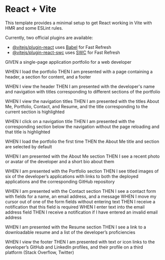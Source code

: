 # React + Vite

This template provides a minimal setup to get React working in Vite with HMR and some ESLint rules.

Currently, two official plugins are available:

- [@vitejs/plugin-react](https://github.com/vitejs/vite-plugin-react/blob/main/packages/plugin-react/README.md) uses [Babel](https://babeljs.io/) for Fast Refresh
- [@vitejs/plugin-react-swc](https://github.com/vitejs/vite-plugin-react-swc) uses [SWC](https://swc.rs/) for Fast Refresh


GIVEN a single-page application portfolio for a web developer


WHEN I load the portfolio
THEN I am presented with a page containing a header, a section for content, and a footer


WHEN I view the header
THEN I am presented with the developer's name and navigation with titles corresponding to different sections of the portfolio


WHEN I view the navigation titles
THEN I am presented with the titles About Me, Portfolio, Contact, and Resume, and the title corresponding to the current section is highlighted


WHEN I click on a navigation title
THEN I am presented with the corresponding section below the navigation without the page reloading and that title is highlighted


WHEN I load the portfolio the first time
THEN the About Me title and section are selected by default


WHEN I am presented with the About Me section
THEN I see a recent photo or avatar of the developer and a short bio about them


WHEN I am presented with the Portfolio section
THEN I see titled images of six of the developer’s applications with links to both the deployed applications and the corresponding GitHub repository


WHEN I am presented with the Contact section
THEN I see a contact form with fields for a name, an email address, and a message
WHEN I move my cursor out of one of the form fields without entering text
THEN I receive a notification that this field is required
WHEN I enter text into the email address field
THEN I receive a notification if I have entered an invalid email address



WHEN I am presented with the Resume section
THEN I see a link to a downloadable resume and a list of the developer’s proficiencies

WHEN I view the footer
THEN I am presented with text or icon links to the developer’s GitHub and LinkedIn profiles, and their profile on a third platform (Stack Overflow, Twitter) 